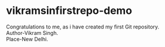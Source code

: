 # vikramsinfirstrepo-demo
Congratulations to me, as i have created my first Git repository.
<br>
Author-Vikram Singh.
<br>
Place-New Delhi.
